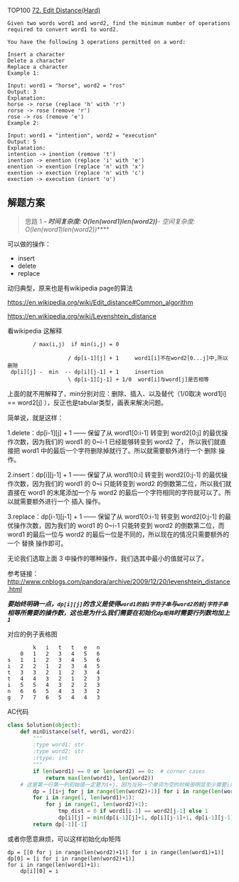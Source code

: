 TOP100
[72. Edit Distance(Hard)](https://leetcode.com/problems/edit-distance/description/)

```
Given two words word1 and word2, find the minimum number of operations required to convert word1 to word2.

You have the following 3 operations permitted on a word:

Insert a character
Delete a character
Replace a character
Example 1:

Input: word1 = "horse", word2 = "ros"
Output: 3
Explanation: 
horse -> rorse (replace 'h' with 'r')
rorse -> rose (remove 'r')
rose -> ros (remove 'e')
Example 2:

Input: word1 = "intention", word2 = "execution"
Output: 5
Explanation: 
intention -> inention (remove 't')
inention -> enention (replace 'i' with 'e')
enention -> exention (replace 'n' with 'x')
exention -> exection (replace 'n' with 'c')
exection -> execution (insert 'u')
```

## 解题方案

> 思路 1
******- 时间复杂度: O(len(word1)*len(word2))******- 空间复杂度: O(len(word1)*len(word2))******

可以做的操作：

- insert
- delete
- replace

动归典型，原来也是有wikipedia page的算法

<https://en.wikipedia.org/wiki/Edit_distance#Common_algorithm>

<https://en.wikipedia.org/wiki/Levenshtein_distance>


看wikipedia 这解释

```	
		/ max(i,j) 	if min(i,j) = 0
			
				   / dp[i-1][j] + 1     word1[i]不在word2[0...j]中,所以删除
 dp[i][j] -  min  -- dp[i][j-1] + 1     insertion
 				   \ dp[i-1][j-1] + 1/0  word[i]与word[j]是否相等
```

上面的就不用解释了，min分别对应：删除、插入、以及替代（1/0取决 word1[i] == word2[j] ），反正也是tabular类型，画表来解决问题。

简单说，就是这样：

1.delete：dp[i-1][j] + 1 —— 保留了从 word1[0:i-1] 转变到 word2[0:j] 的最优操作次数，因为我们的 word1 的 0~i-1 已经能够转变到 word2 了，
所以我们就直接把 word1 中的最后一个字符删除掉就行了。所以就需要额外进行一个 删除 操作。

2.insert：dp[i][j-1] + 1 —— 保留了从 word1[0:i] 转变到 word2[0:j-1] 的最优操作次数，因为我们的 word1 的 0~i 只能转变到 word2 的倒数第二位，所以我们就直接在 word1 的末尾添加一个与 word2 的最后一个字符相同的字符就可以了。所以就需要额外进行一个 插入 操作。

3.replace：dp[i-1][j-1] + 1 —— 保留了从 word1[0:i-1] 转变到 word2[0:j-1] 的最优操作次数，因为我们的 word1 的 0~i-1 只能转变到 word2 的倒数第二位，而 word1 的最后一位与 word2 的最后一位是不同的，所以现在的情况只需要额外的一个 替换 操作即可。

无论我们选取上面 3 中操作的哪种操作，我们选其中最小的值就可以了。

参考链接：http://www.cnblogs.com/pandora/archive/2009/12/20/levenshtein_distance.html

***要始终明确一点，```dp[i][j]```的含义是使得```word1的前i字符子串```与```word2的前j字符子串```相等所需要的操作数，这也是为什么我们需要在初始化```dp矩阵```时需要行列数均加上```1```***



对应的例子表格图

```
		k	i	t	t	e	n
	0	1	2	3	4	5	6
s	1	1	2	3	4	5	6
i	2	2	1	2	3	4	5
t	3	3	2	1	2	3	4
t	4	4	3	2	1	2	3
i	5	5	4	3	2	2	3
n	6	6	5	4	3	3	2
g	7	7	6	5	4	4	3
```


AC代码

```python
class Solution(object):
    def minDistance(self, word1, word2):
        """
        :type word1: str
        :type word2: str
        :rtype: int
        """
        if len(word1) == 0 or len(word2) == 0:  # corner cases
            return max(len(word1), len(word2))
	# 这里第一行第一列初始值一定要为i+j，因为当另一个单词为空的时候很明显至少需要i或者j次edit
        dp = [[i+j for j in range(len(word2)+1)] for i in range(len(word1)+1)] 
        for i in range(1, len(word1)+1):
            for j in range(1, len(word2)+1):
                tmp_dist = 0 if word1[i-1] == word2[j-1] else 1
                dp[i][j] = min(dp[i-1][j]+1, dp[i][j-1]+1, dp[i-1][j-1]+tmp_dist)
        return dp[-1][-1]
```

或者你愿意麻烦，可以这样初始化dp矩阵

```
dp = [[0 for j in range(len(word2)+1)] for i in range(len(word1)+1)]
dp[0] = [i for i in range(len(word2)+1)]
for i in range(len(word1)+1):
    dp[i][0] = i
```

